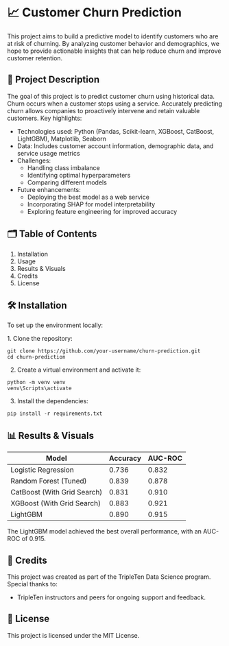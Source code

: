 # 📈 Customer Churn Prediction
This project aims to build a predictive model to identify customers who are at risk of churning. By analyzing customer behavior and demographics, we hope to provide actionable insights that can help reduce churn and improve customer retention.

## 📄 Project Description
The goal of this project is to predict customer churn using historical data. Churn occurs when a customer stops using a service. Accurately predicting churn allows companies to proactively intervene and retain valuable customers.
Key highlights:
  - Technologies used: Python (Pandas, Scikit-learn, XGBoost, CatBoost, LightGBM), Matplotlib, Seaborn
  - Data: Includes customer account information, demographic data, and service usage metrics
  - Challenges:
      - Handling class imbalance
      - Identifying optimal hyperparameters
      - Comparing different models
  - Future enhancements:
      - Deploying the best model as a web service
      - Incorporating SHAP for model interpretability
      - Exploring feature engineering for improved accuracy

## 🗂️ Table of Contents
  1. Installation
  2. Usage
  3. Results & Visuals
  4. Credits
  5. License

## 🛠️ Installation
To set up the environment locally:

  1️. Clone the repository:
  ```
  git clone https://github.com/your-username/churn-prediction.git
  cd churn-prediction
  ```
  2. Create a virtual environment and activate it:
  ```
  python -m venv venv
  venv\Scripts\activate
  ```
  3. Install the dependencies:
  ```
  pip install -r requirements.txt
  ```

## 📊 Results & Visuals
| Model                       | Accuracy | AUC-ROC |
| --------------------------- | -------- | ------- |
| Logistic Regression         | 0.736    | 0.832   |
| Random Forest (Tuned)       | 0.839    | 0.878   |
| CatBoost (With Grid Search) | 0.831    | 0.910   |
| XGBoost (With Grid Search)  | 0.883    | 0.921   |
| LightGBM                    | 0.890    | 0.915   |

The LightGBM model achieved the best overall performance, with an AUC-ROC of 0.915.

## 🤝 Credits
This project was created as part of the TripleTen Data Science program. Special thanks to:
  - TripleTen instructors and peers for ongoing support and feedback.

## 📜 License
This project is licensed under the MIT License. 

